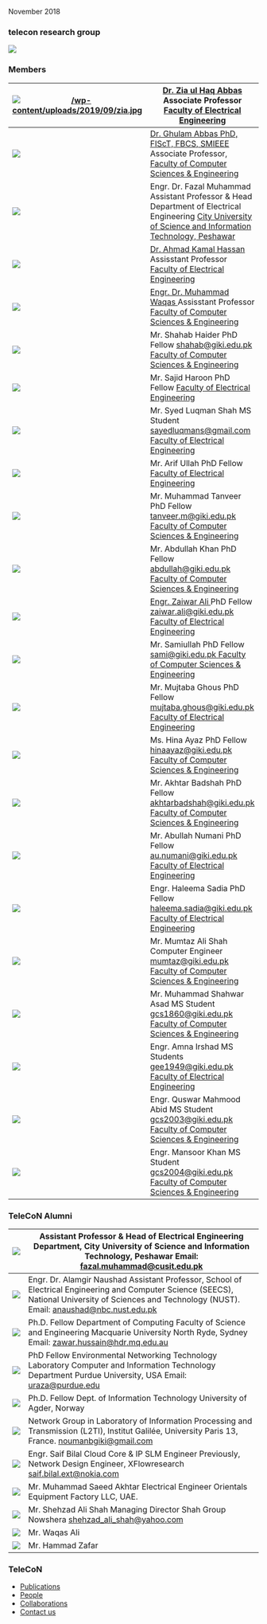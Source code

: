 November 2018
### telecon research group
[![](https://giki.edu.pk/wp-content/uploads/2019/09/1543808573_IMG-20181203-WA0005.jpg)](https://giki.edu.pk/wp-content/uploads/2019/09/1543808573_IMG-20181203-WA0005.jpg)
### Members
[ ![/wp-content/uploads/2019/09/zia.jpg](https://giki.edu.pk/rd/rd-fcs/telecon/telecon-people/) ](http://www.giki.edu.pk/Faculty/Zia-ul-Haq-Abbas) |  [ Dr. Zia ul Haq Abbas ](http://www.giki.edu.pk/Faculty/Zia-ul-Haq-Abbas) Associate Professor [ Faculty of Electrical Engineering ](http://www.giki.edu.pk/FEE)  
---|---  
[ ![](https://giki.edu.pk/rd/rd-fcs/telecon/telecon-people/) ](http://www.giki.edu.pk/Faculty/Dr-Ghulam-Abbas) |  [ Dr. Ghulam Abbas ](http://www.giki.edu.pk/Faculty/Dr-Ghulam-Abbas) [ PhD, FIScT, FBCS, SMIEEE ](http://www.giki.edu.pk/Faculty/Dr-Ghulam-Abbas) Associate Professor, [ Faculty of Computer Sciences & Engineering ](http://www.giki.edu.pk/Faculties/FCSE/Overview)  
![](https://giki.edu.pk/rd/rd-fcs/telecon/telecon-people/) |  Engr. Dr. Fazal Muhammad Assistant Professor & Head Department of Electrical Engineering [ City University of Science and Information Technology, Peshawar ](http://www.giki.edu.pk/Faculties/FCSE/Overview)  
![](https://giki.edu.pk/rd/rd-fcs/telecon/telecon-people/) |  [ Dr. Ahmad Kamal Hassan ](https://www.giki.edu.pk/Faculty/Dr-Ahmad-Kamal-Hassan) Assisstant Professor [ Faculty of Electrical Engineering ](http://www.giki.edu.pk/FEE)  
![](https://giki.edu.pk/rd/rd-fcs/telecon/telecon-people/) |  [ Engr. Dr. Muhammad Waqas ](https://www.giki.edu.pk/Faculty/Engr-Dr-Muhammad-Waqas) Assisstant Professor [ Faculty of Computer Sciences & Engineering ](http://www.giki.edu.pk/Faculties/FCSE/Overview)  
![](https://giki.edu.pk/rd/rd-fcs/telecon/telecon-people/) |  Mr. Shahab Haider PhD Fellow [ shahab@giki.edu.pk ](http://shahab@giki.edu.pk) [ Faculty of Computer Sciences & Engineering ](http://www.giki.edu.pk/Faculties/FCSE/Overview)  
![](https://giki.edu.pk/rd/rd-fcs/telecon/telecon-people/) |  Mr. Sajid Haroon PhD Fellow [ Faculty of Electrical Engineering ](http://www.giki.edu.pk/FEE)  
![](https://giki.edu.pk/rd/rd-fcs/telecon/telecon-people/) |  Mr. Syed Luqman Shah MS Student sayedluqmans@gmail.com [ Faculty of Electrical Engineering](http://www.giki.edu.pk/FEE)  
![](https://giki.edu.pk/rd/rd-fcs/telecon/telecon-people/) |  Mr. Arif Ullah PhD Fellow [ Faculty of Electrical Engineering ](http://www.giki.edu.pk/FEE)  
![](https://giki.edu.pk/rd/rd-fcs/telecon/telecon-people/) |  Mr. Muhammad Tanveer PhD Fellow [ tanveer.m@giki.edu.pk ](http://tanveer.m@giki.edu.pk) [ Faculty of Computer Sciences & Engineering ](http://www.giki.edu.pk/Faculties/FCSE/Overview)  
![](https://giki.edu.pk/rd/rd-fcs/telecon/telecon-people/) |  Mr. Abdullah Khan PhD Fellow [ abdullah@giki.edu.pk ](http://abdullah@giki.edu.pk) [ Faculty of Computer Sciences & Engineering ](http://www.giki.edu.pk/Faculties/FCSE/Overview)  
[ ![](https://giki.edu.pk/rd/rd-fcs/telecon/telecon-people/) ](http://www.giki.edu.pk/Faculty/Zaiwar-Ali) |  [ Engr. Zaiwar Ali ](http://www.giki.edu.pk/Faculty/Zaiwar-Ali) PhD Fellow zaiwar.ali@giki.edu.pk [ Faculty of Electrical Engineering ](http://www.giki.edu.pk/FEE)  
![](https://giki.edu.pk/rd/rd-fcs/telecon/telecon-people/) |  Mr. Samiullah PhD Fellow [ sami@giki.edu.pk ](http://abdullah@giki.edu.pk) [ Faculty of Computer Sciences & Engineering ](http://www.giki.edu.pk/Faculties/FCSE/Overview)  
![](https://giki.edu.pk/rd/rd-fcs/telecon/telecon-people/) |  Mr. Mujtaba Ghous PhD Fellow mujtaba.ghous@giki.edu.pk [ Faculty of Electrical Engineering ](http://www.giki.edu.pk/FEE)  
![](https://giki.edu.pk/rd/rd-fcs/telecon/telecon-people/) |  Ms. Hina Ayaz PhD Fellow [ hinaayaz@giki.edu.pk ](http://abdullah@giki.edu.pk) [ Faculty of Computer Sciences & Engineering ](http://www.giki.edu.pk/Faculties/FCSE/Overview)  
![](https://giki.edu.pk/rd/rd-fcs/telecon/telecon-people/) |  Mr. Akhtar Badshah PhD Fellow [ akhtarbadshah@giki.edu.pk ](http://abdullah@giki.edu.pk) [ Faculty of Computer Sciences & Engineering ](http://www.giki.edu.pk/Faculties/FCSE/Overview)  
![](https://giki.edu.pk/rd/rd-fcs/telecon/telecon-people/) |  Mr. Abullah Numani PhD Fellow au.numani@giki.edu.pk [ Faculty of Electrical Engineering ](http://www.giki.edu.pk/FEE)  
![](https://giki.edu.pk/rd/rd-fcs/telecon/telecon-people/) |  Engr. Haleema Sadia PhD Fellow haleema.sadia@giki.edu.pk [ Faculty of Electrical Engineering ](http://www.giki.edu.pk/FEE)  
![](https://giki.edu.pk/rd/rd-fcs/telecon/telecon-people/) |  Mr. Mumtaz Ali Shah Computer Engineer mumtaz@giki.edu.pk [ Faculty of Computer Sciences & Engineering ](http://www.giki.edu.pk/Faculties/FCSE/Overview)  
![](https://giki.edu.pk/rd/rd-fcs/telecon/telecon-people/) |  Mr. Muhammad Shahwar Asad MS Student gcs1860@giki.edu.pk [ Faculty of Computer Sciences & Engineering ](http://www.giki.edu.pk/Faculties/FCSE/Overview)  
![](https://giki.edu.pk/rd/rd-fcs/telecon/telecon-people/) |  Engr. Amna Irshad MS Students gee1949@giki.edu.pk [ Faculty of Electrical Engineering ](http://www.giki.edu.pk/FEE)  
![](https://giki.edu.pk/rd/rd-fcs/telecon/telecon-people/) |  Engr. Quswar Mahmood Abid MS Student gcs2003@giki.edu.pk [ Faculty of Computer Sciences & Engineering ](http://www.giki.edu.pk/Faculties/FCSE/Overview)  
![](https://giki.edu.pk/rd/rd-fcs/telecon/telecon-people/) |  Engr. Mansoor Khan MS Student gcs2004@giki.edu.pk [ Faculty of Computer Sciences & Engineering ](http://www.giki.edu.pk/Faculties/FCSE/Overview)  
### TeleCoN Alumni
![](https://giki.edu.pk/rd/rd-fcs/telecon/telecon-people/) |  Assistant Professor & Head of Electrical Engineering Department, City University of Science and Information Technology, Peshawar Email: fazal.muhammad@cusit.edu.pk  
---|---  
![](https://giki.edu.pk/rd/rd-fcs/telecon/telecon-people/) |  Engr. Dr. Alamgir Naushad Assistant Professor, School of Electrical Engineering and Computer Science (SEECS), National University of Sciences and Technology (NUST). Email: anaushad@nbc.nust.edu.pk  
[![](https://giki.edu.pk/rd/rd-fcs/telecon/telecon-people/)](http://www.giki.edu.pk/Faculty/Engr-Zawar-Hussain) |  Ph.D. Fellow Department of Computing Faculty of Science and Engineering Macquarie University North Ryde, Sydney Email: zawar.hussain@hdr.mq.edu.au  
[![](https://giki.edu.pk/rd/rd-fcs/telecon/telecon-people/)](http://www.giki.edu.pk/Faculty/Engr-Usman-Raza) |  PhD Fellow Environmental Networking Technology Laboratory Computer and Information Technology Department Purdue University, USA Email: uraza@purdue.edu  
![](https://giki.edu.pk/rd/rd-fcs/telecon/telecon-people/) |  Ph.D. Fellow Dept. of Information Technology University of Agder, Norway  
![](https://giki.edu.pk/rd/rd-fcs/telecon/telecon-people/) |  Network Group in Laboratory of Information Processing and Transmission (L2TI), Institut Galilée, University Paris 13, France. noumanbgiki@gmail.com  
![](https://giki.edu.pk/rd/rd-fcs/telecon/telecon-people/) |  Engr. Saif Bilal Cloud Core & IP SLM Engineer Previously, Network Design Engineer, XFlowresearch saif.bilal.ext@nokia.com  
![](https://giki.edu.pk/rd/rd-fcs/telecon/telecon-people/) |  Mr. Muhammad Saeed Akhtar Electrical Engineer Orientals Equipment Factory LLC, UAE.  
![](https://giki.edu.pk/rd/rd-fcs/telecon/telecon-people/) |  Mr. Shehzad Ali Shah Managing Director Shah Group Nowshera shehzad_ali_shah@yahoo.com  
![](https://giki.edu.pk/rd/rd-fcs/telecon/telecon-people/) |  Mr. Waqas Ali  
![](https://giki.edu.pk/rd/rd-fcs/telecon/telecon-people/) |  Mr. Hammad Zafar  
### TeleCoN
  * [Publications](https://giki.edu.pk/rd/rd-fcs/telecon/telecon-publications/)
  * [People](https://giki.edu.pk/rd/rd-fcs/telecon/telecon-people/)
  * [Collaborations](https://giki.edu.pk/rd/rd-fcs/telecon/telecon-collaborations/)
  * [Contact us](https://giki.edu.pk/rd/rd-fcs/telecon/telecon-contact-us/)


